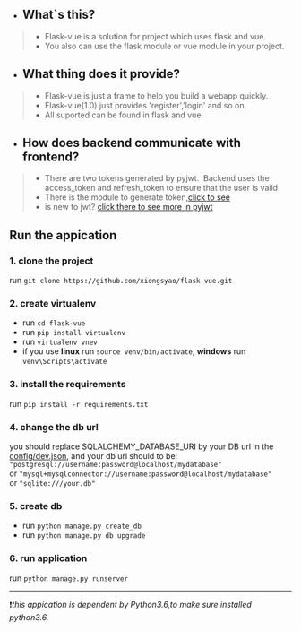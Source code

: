 + ## What`s this?
> + Flask-vue is a solution for project which uses flask and vue.
> + You also can use the flask module or vue module in your project.

+ ## What thing does it provide?
> + Flask-vue is just a frame to help you build a webapp quickly. 
> + Flask-vue(1.0) just provides 'register','login' and so on. 
> + All suported can be found in flask and vue.

+ ## How does backend communicate with frontend?
> + There are two tokens generated by pyjwt.&nbsp;&nbsp;Backend uses the access_token and refresh_token to ensure that the user is vaild.
> + There is the module to generate token,[click to see](https://github.com/xiongsyao/flask-vue/blob/master/utils/auth_token.py)
> + is new to jwt? [click there to see more in pyjwt](http://pyjwt.readthedocs.io/en/latest/)

## Run the appication
### 1. clone the project
run `git clone https://github.com/xiongsyao/flask-vue.git`
### 2. create virtualenv
+ run `cd flask-vue`
+ run `pip install virtualenv`
+ run `virtualenv vnev`
+ if you use <b>linux</b> run `source venv/bin/activate`, <b>windows</b> run `venv\Scripts\activate`
### 3. install the requirements
run `pip install -r requirements.txt`
### 4. change the db url
you should replace SQLALCHEMY_DATABASE_URI by your DB url in the [config/dev.json](https://github.com/xiongsyao/flask-vue/blob/master/config/dev.json), and your db url should to be:  
```"postgresql://username:password@localhost/mydatabase"```  
or  ```"mysql+mysqlconnector://username:password@localhost/mydatabase"```  
or  ```"sqlite:///your.db"```
### 5. create db
+ run `python manage.py create_db`
+ run `python manage.py db upgrade`
### 6. run application
run `python manage.py runserver`  

---

:exclamation:*this appication is dependent by Python3.6,to make sure installed python3.6.*
